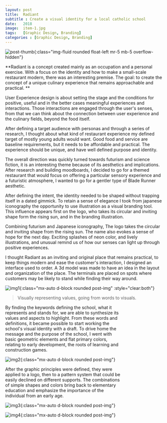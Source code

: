 ```yaml
---
layout: post
title:  Radiant
subtitle : Create a visual identity for a local catholic school
date:   2018
image:  item-1.jpg
tags:   [Graphic Design, Branding]
categories : [Graphic Design, Branding]
---
```

![post-thumb]({{site.baseurl}}/projects/images/steloi/thumb-1.jpg){:class="img-fluid rounded float-left mr-5 mb-5 overflow-hidden"}


**Radiant is a concept created mainly as an occupation and a personal exercise. With a focus on the identity and how to make a small-scale restaurant modern, there was an interesting premise. The goal: to create the concept of a unique culinary experience that remains approachable and practical. **

User Experience design is about setting the stage and the conditions for positive, useful and in the better cases meaningful experiences and interactions. Those interactions are engaged through the user's senses, from that we can think about the connection between user experience and the culinary fields, beyond the food itself.


After defining a target audience with personas and through a series of research, I thought about what kind of restaurant experience my defined target of mostly young adults would want. Good food and service are baseline requirements, but it needs to be affordable and practical. The experience should be unique, and have well defined purpose and identity. 

The overall direction was quickly turned towards futurism and science fiction, it is an interesting theme because of its aesthetics and implications. After research and building moodboards, I decided to go for a themed restaurant that would focus on offering a particular sensory experience and a futuristic atmosphere, I wanted to go for a gentler type of Blade Runner aesthetic.


After defining the intent, the identity needed to be shaped without trapping itself in a dated gimmick. To retain a sense of elegance I took from japanese iconography the opportunity to use illustration as a visual branding tool. This influence appears first on the logo, who takes its circular and inviting shape form the rising sun, and in the branding illustration.

Combining futurism and Japanese iconography, The logo takes the circular and inviting shape from the rising sun. The name also evokes a sense of hope for the next day. Exciting splashes of neon color, and lively illustrations, and unusual remind us of how our senses can light up through positive experiences.

I thought Radiant as an inviting and original place that remains practical, to keep things modern and ease the customer's interaction, I designed an interface used to order. A 3d model was made to have an idea in the layout and organization of the place. The terminals are placed on spots where customers may be likely to stand while finding their way around.

![img1]({{site.baseurl}}/projects/images/steloi/img-1.jpg){:class="mx-auto d-block rounded post-img" :style="clear:both"}

> Visually representing values, going from words to visuals.

<div style="clear:both; max-width:75%" class="paragraph">
By finding the keywords defining the school, what it represents and stands for, we are able to synthesize its values and aspects to highlight. From these words and definitions, it became possible to start working the school's visual identity with a draft. To drive home the message and the purpose of the school, I went with basic geometric elements and flat primary colors, relating to early development, the roots of learning and construction games. 
</div>

![img2]({{site.baseurl}}/projects/images/steloi/img-2.jpg){:class="mx-auto d-block rounded post-img"}

<div style="clear:both; max-width:75%" class="paragraph">
After the graphic principles were defined, they were applied to a logo, then to a pattern system that could be easily declined on different supports. The combinations of simple shapes and colors bring back to elementary education and emphasize the importance of the individual from an early age.
</div>

![img3]({{site.baseurl}}/projects/images/steloi/img-3.jpg){:class="mx-auto d-block rounded post-img"}

![img4]({{site.baseurl}}/projects/images/steloi/img-4.jpg){:class="mx-auto d-block rounded post-img"}

